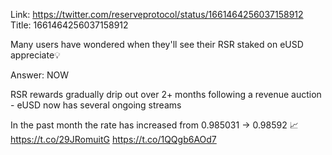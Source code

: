 Link:  https://twitter.com/reserveprotocol/status/1661464256037158912
Title: 1661464256037158912

Many users have wondered when they'll see their RSR staked on eUSD appreciate💡

Answer: NOW

RSR rewards gradually drip out over 2+ months following a revenue auction - eUSD now has several ongoing streams

In the past month the rate has increased from 0.985031 -&gt; 0.98592 📈 https://t.co/29JRomuitG https://t.co/1QQgb6AOd7
